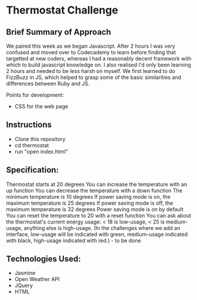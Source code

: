 Thermostat Challenge
==================

Brief Summary of Approach
-------
We paired this week as we began Javascript.  After 2 hours I was very confused and moved over to Codecademy to learn before finding that targetted at new coders, whereas I had a reasonably decent framework with which to build javascript knowledge on.  I also realised I'd only been learning 2 hours and needed to be less harsh on myself.
We first learned to do FizzBuzz in JS, which helped to grasp some of the basic similarities and differences between Ruby and JS.

Points for development:
* CSS for the web page

Instructions
-------
* Clone this repository
* cd thermostat
* run "open index.html"

Specification:
--------
Thermostat starts at 20 degrees
You can increase the temperature with an up function
You can decrease the temperature with a down function
The minimum temperature is 10 degrees
If power saving mode is on, the maximum temperature is 25 degrees
If power saving mode is off, the maximum temperature is 32 degrees
Power saving mode is on by default
You can reset the temperature to 20 with a reset function
You can ask about the thermostat's current energy usage: < 18 is low-usage, < 25 is medium-usage, anything else is high-usage.
(In the challenges where we add an interface, low-usage will be indicated with green, medium-usage indicated with black, high-usage indicated with red.) - to be done

Technologies Used:
--------
* Jasmine
* Open Weather API
* JQuery
* HTML
